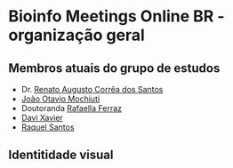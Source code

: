 # Bioinfo Meetings Online BR - organização geral

## Membros atuais do grupo de estudos

 * Dr. [Renato Augusto Corrêa dos Santos](https://scholar.google.com.br/citations?user=22CKgnIAAAAJ)
 * [João Otavio Mochiuti](https://github.com/j-x-mochiuti-x)
 * Doutoranda [Rafaella Ferraz](https://github.com/RafaellaFerraz)
 * [Davi Xavier](https://github.com/davixavier528)
 * [Raquel Santos](https://github.com/arquels7)

## Identitidade visual

